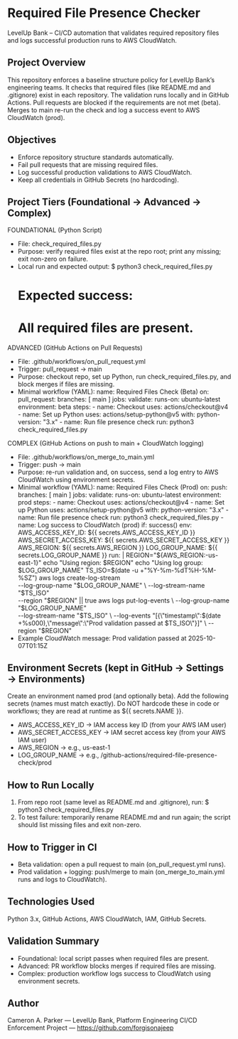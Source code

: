 # Required File Presence Checker
LevelUp Bank – CI/CD automation that validates required repository files and logs successful production runs to AWS CloudWatch.

## Project Overview
This repository enforces a baseline structure policy for LevelUp Bank’s engineering teams. It checks that required files (like README.md and .gitignore) exist in each repository. The validation runs locally and in GitHub Actions. Pull requests are blocked if the requirements are not met (beta). Merges to main re-run the check and log a success event to AWS CloudWatch (prod).

## Objectives
- Enforce repository structure standards automatically.
- Fail pull requests that are missing required files.
- Log successful production validations to AWS CloudWatch.
- Keep all credentials in GitHub Secrets (no hardcoding).

## Project Tiers (Foundational → Advanced → Complex)
FOUNDATIONAL (Python Script)
- File: check_required_files.py
- Purpose: verify required files exist at the repo root; print any missing; exit non-zero on failure.
- Local run and expected output:
  $ python3 check_required_files.py
  # Expected success:
  # All required files are present.

ADVANCED (GitHub Actions on Pull Requests)
- File: .github/workflows/on_pull_request.yml
- Trigger: pull_request → main
- Purpose: checkout repo, set up Python, run check_required_files.py, and block merges if files are missing.
- Minimal workflow (YAML):
  name: Required Files Check (Beta)
  on:
    pull_request:
      branches: [ main ]
  jobs:
    validate:
      runs-on: ubuntu-latest
      environment: beta
      steps:
        - name: Checkout
          uses: actions/checkout@v4
        - name: Set up Python
          uses: actions/setup-python@v5
          with:
            python-version: "3.x"
        - name: Run file presence check
          run: python3 check_required_files.py

COMPLEX (GitHub Actions on push to main + CloudWatch logging)
- File: .github/workflows/on_merge_to_main.yml
- Trigger: push → main
- Purpose: re-run validation and, on success, send a log entry to AWS CloudWatch using environment secrets.
- Minimal workflow (YAML):
  name: Required Files Check (Prod)
  on:
    push:
      branches: [ main ]
  jobs:
    validate:
      runs-on: ubuntu-latest
      environment: prod
      steps:
        - name: Checkout
          uses: actions/checkout@v4
        - name: Set up Python
          uses: actions/setup-python@v5
          with:
            python-version: "3.x"
        - name: Run file presence check
          run: python3 check_required_files.py
        - name: Log success to CloudWatch (prod)
          if: success()
          env:
            AWS_ACCESS_KEY_ID: ${{ secrets.AWS_ACCESS_KEY_ID }}
            AWS_SECRET_ACCESS_KEY: ${{ secrets.AWS_SECRET_ACCESS_KEY }}
            AWS_REGION: ${{ secrets.AWS_REGION }}
            LOG_GROUP_NAME: ${{ secrets.LOG_GROUP_NAME }}
          run: |
            REGION="${AWS_REGION:-us-east-1}"
            echo "Using region: $REGION"
            echo "Using log group: $LOG_GROUP_NAME"
            TS_ISO=$(date -u +"%Y-%m-%dT%H-%M-%SZ")
            aws logs create-log-stream \
              --log-group-name "$LOG_GROUP_NAME" \
              --log-stream-name "$TS_ISO" \
              --region "$REGION" || true
            aws logs put-log-events \
              --log-group-name "$LOG_GROUP_NAME" \
              --log-stream-name "$TS_ISO" \
              --log-events "[{\"timestamp\":$(date +%s000),\"message\":\"Prod validation passed at $TS_ISO\"}]" \
              --region "$REGION"
- Example CloudWatch message:
  Prod validation passed at 2025-10-07T01:15Z

## Environment Secrets (kept in GitHub → Settings → Environments)
Create an environment named prod (and optionally beta). Add the following secrets (names must match exactly). Do NOT hardcode these in code or workflows; they are read at runtime as ${{ secrets.NAME }}.
- AWS_ACCESS_KEY_ID → IAM access key ID (from your AWS IAM user)
- AWS_SECRET_ACCESS_KEY → IAM secret access key (from your AWS IAM user)
- AWS_REGION → e.g., us-east-1
- LOG_GROUP_NAME → e.g., /github-actions/required-file-presence-check/prod

## How to Run Locally
1) From repo root (same level as README.md and .gitignore), run:
   $ python3 check_required_files.py
2) To test failure: temporarily rename README.md and run again; the script should list missing files and exit non-zero.

## How to Trigger in CI
- Beta validation: open a pull request to main (on_pull_request.yml runs).
- Prod validation + logging: push/merge to main (on_merge_to_main.yml runs and logs to CloudWatch).

## Technologies Used
Python 3.x, GitHub Actions, AWS CloudWatch, IAM, GitHub Secrets.

## Validation Summary
- Foundational: local script passes when required files are present.
- Advanced: PR workflow blocks merges if required files are missing.
- Complex: production workflow logs success to CloudWatch using environment secrets.

## Author
Cameron A. Parker — LevelUp Bank, Platform Engineering CI/CD Enforcement Project — https://github.com/forgisonajeep